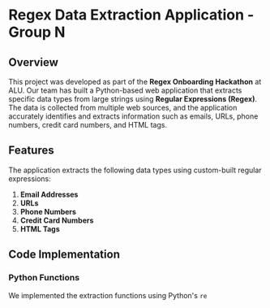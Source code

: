 # Regex Data Extraction Application - Group N

## Overview

This project was developed as part of the **Regex Onboarding Hackathon** at ALU. Our team has built a Python-based web application that extracts specific data types from large strings using **Regular Expressions (Regex)**. The data is collected from multiple web sources, and the application accurately identifies and extracts information such as emails, URLs, phone numbers, credit card numbers, and HTML tags.

## Features

The application extracts the following data types using custom-built regular expressions:

1. **Email Addresses**
2. **URLs**
3. **Phone Numbers**
4. **Credit Card Numbers**
5. **HTML Tags**

## Code Implementation

### Python Functions

We implemented the extraction functions using Python's `re` 